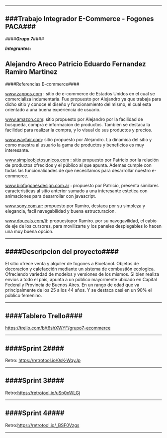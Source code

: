----------------------------------
###Trabajo Integrador E-Commerce - Fogones PACA###
----------------------------------
####***Grupo 7***####

***Integrantes:*** 

Alejandro Areco
Patricio Eduardo Fernandez
Ramiro Martinez  
----------------------------------

####Referencias E-commerce####

www.zappos.com : sitio de e-commerce de Estados Unidos en el cual se comercializa indumentaria. Fue propuesto por Alejandro ya que trabaja para dicho sitio y conoce el diseño y funcionamiento del mismo, el cual esta orientado a una buena experiencia de usuario.

www.amazon.com: sitio propuesto por Alejandro por la facilidad de busqueda, compra e informacion de productos. Tambien se destaca la facilidad para realizar la compra, y lo visual de sus productos y precios. 

www.wayfair.com: sitio propuesto por Alejandro. La dinamica del sitio y como muestra al usuario la gama de productos y beneficios es muy interesante.

www.simpleobjetosunicos.com : sitio propuesto por Patricio por la relación de productos ofrecidos y el público al que apunta. Ademas cumple con todas las funcionalidades de que necesitamos para desarrollar nuestro e-commerce.

www.biofogonesdesign.com.ar : propuesto por Patricio, presenta similares caracteristicas al sitio anterior sumado a una interesante estetica con animaciones para desarrollar con javascript.

www.sony.com.ar: propuesto por Ramiro, destaca por su simpleza y elegancia, facil navegabilidad y buena estructuracion.

www.doucals.com/it: propuestopor Ramiro. por su navegavilidad, el cabio de eje de los cursores, para movilizarte y los paneles desplegables lo hacen una muy buena opcion.

-----------------------------------------------------------------------
####Descripcion del proyecto####
-----------------------------------------------------------------------

El sitio ofrece venta y alquiler de fogones a Bioetanol. Objetos de decoracion y calefacción mediante un sistema de 
combustión ecologica. Ofreciendo variedad de modelos y versiones de los mismos. 
Si bien realiza envíos a todo el pais, apunta a un público mayormente ubicado en Capital Federal y Provincia de Buenos Aires. En un rango de edad que va principalmente de los 25 a los 44 años. Y se destaca casi en un 90% el público femenino. 

-----------------------------------------------------------------------
####Tablero Trello####
-----------------------------------------------------------------------

https://trello.com/b/t6shXWYF/grupo7-ecommerce

------------------------------------------------------------------------
####Sprint 2####
------------------------------------------------------------------------

Retro: https://retrotool.io/0sK-WqyJp

------------------------------------------------------------------------
####Sprint 3####
------------------------------------------------------------------------

Retro:https://retrotool.io/uSp0xWLGj

------------------------------------------------------------------------
####Sprint 4####
------------------------------------------------------------------------

Retro:https://retrotool.io/_BSF0Vzgs

------------------------------------------------------------------------
